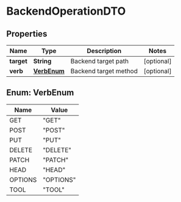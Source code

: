 

# BackendOperationDTO

## Properties

Name | Type | Description | Notes
------------ | ------------- | ------------- | -------------
**target** | **String** | Backend target path |  [optional]
**verb** | [**VerbEnum**](#VerbEnum) | Backend target method |  [optional]



## Enum: VerbEnum

Name | Value
---- | -----
GET | &quot;GET&quot;
POST | &quot;POST&quot;
PUT | &quot;PUT&quot;
DELETE | &quot;DELETE&quot;
PATCH | &quot;PATCH&quot;
HEAD | &quot;HEAD&quot;
OPTIONS | &quot;OPTIONS&quot;
TOOL | &quot;TOOL&quot;



